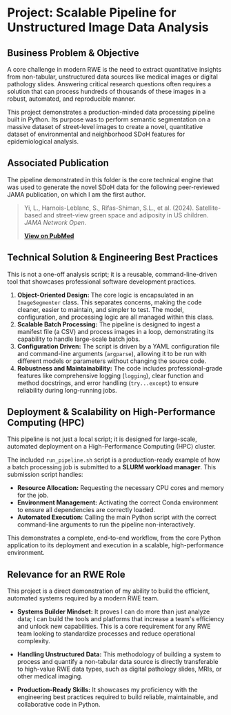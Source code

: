 # Project: Scalable Pipeline for Unstructured Image Data Analysis

## Business Problem & Objective

A core challenge in modern RWE is the need to extract quantitative insights from non-tabular, unstructured data sources like medical images or digital pathology slides. Answering critical research questions often requires a solution that can process hundreds of thousands of these images in a robust, automated, and reproducible manner.

This project demonstrates a production-minded data processing pipeline built in Python. Its purpose was to perform semantic segmentation on a massive dataset of street-level images to create a novel, quantitative dataset of environmental and neighborhood SDoH features for epidemiological analysis.

## Associated Publication

The pipeline demonstrated in this folder is the core technical engine that was used to generate the novel SDoH data for the following peer-reviewed JAMA publication, on which I am the first author.

> Yi, L., Harnois-Leblanc, S., Rifas-Shiman, S.L., et al. (2024). Satellite-based and street-view green space and adiposity in US children. *JAMA Network Open*.
>
> **[View on PubMed](https://pubmed.ncbi.nlm.nih.gov/39636637/)**


## Technical Solution & Engineering Best Practices

This is not a one-off analysis script; it is a reusable, command-line-driven tool that showcases professional software development practices.

1.  **Object-Oriented Design:** The core logic is encapsulated in an `ImageSegmenter` class. This separates concerns, making the code cleaner, easier to maintain, and simpler to test. The model, configuration, and processing logic are all managed within this class.
2.  **Scalable Batch Processing:** The pipeline is designed to ingest a manifest file (a CSV) and process images in a loop, demonstrating its capability to handle large-scale batch jobs.
3.  **Configuration Driven:** The script is driven by a YAML configuration file and command-line arguments (`argparse`), allowing it to be run with different models or parameters without changing the source code.
4.  **Robustness and Maintainability:** The code includes professional-grade features like comprehensive logging (`logging`), clear function and method docstrings, and error handling (`try...except`) to ensure reliability during long-running jobs.

## Deployment & Scalability on High-Performance Computing (HPC)

This pipeline is not just a local script; it is designed for large-scale, automated deployment on a High-Performance Computing (HPC) cluster.

The included `run_pipeline.sh` script is a production-ready example of how a batch processing job is submitted to a **SLURM workload manager**. This submission script handles:

*   **Resource Allocation:** Requesting the necessary CPU cores and memory for the job.
*   **Environment Management:** Activating the correct Conda environment to ensure all dependencies are correctly loaded.
*   **Automated Execution:** Calling the main Python script with the correct command-line arguments to run the pipeline non-interactively.

This demonstrates a complete, end-to-end workflow, from the core Python application to its deployment and execution in a scalable, high-performance environment.

## Relevance for an RWE Role

This project is a direct demonstration of my ability to build the efficient, automated systems required by a modern RWE team.

*   **Systems Builder Mindset:** It proves I can do more than just analyze data; I can build the tools and platforms that increase a team's efficiency and unlock new capabilities. This is a core requirement for any RWE team looking to standardize processes and reduce operational complexity.

*   **Handling Unstructured Data:** This methodology of building a system to process and quantify a non-tabular data source is directly transferable to high-value RWE data types, such as digital pathology slides, MRIs, or other medical imaging.

*   **Production-Ready Skills:** It showcases my proficiency with the engineering best practices required to build reliable, maintainable, and collaborative code in Python.